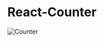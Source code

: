# React-Counter


![Counter](https://user-images.githubusercontent.com/101567054/192830899-bab940a4-950f-4dc1-8ce2-735182ecec42.png)
